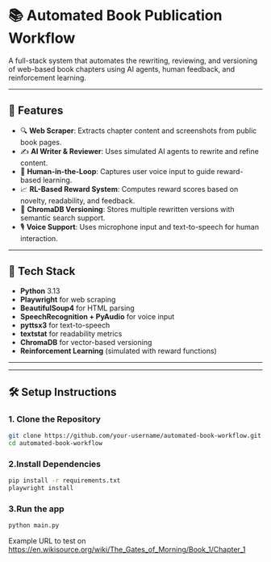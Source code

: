 # 📚 Automated Book Publication Workflow

A full-stack system that automates the rewriting, reviewing, and versioning of web-based book chapters using AI agents, human feedback, and reinforcement learning.

---

## 🚀 Features

- 🔍 **Web Scraper**: Extracts chapter content and screenshots from public book pages.
- ✍️ **AI Writer & Reviewer**: Uses simulated AI agents to rewrite and refine content.
- 🧠 **Human-in-the-Loop**: Captures user voice input to guide reward-based learning.
- 📈 **RL-Based Reward System**: Computes reward scores based on novelty, readability, and feedback.
- 💾 **ChromaDB Versioning**: Stores multiple rewritten versions with semantic search support.
- 🎙️ **Voice Support**: Uses microphone input and text-to-speech for human interaction.

---

## 🧱 Tech Stack

- **Python** 3.13
- **Playwright** for web scraping
- **BeautifulSoup4** for HTML parsing
- **SpeechRecognition + PyAudio** for voice input
- **pyttsx3** for text-to-speech
- **textstat** for readability metrics
- **ChromaDB** for vector-based versioning
- **Reinforcement Learning** (simulated with reward functions)

---


---

## 🛠 Setup Instructions

### 1. Clone the Repository

```bash
git clone https://github.com/your-username/automated-book-workflow.git
cd automated-book-workflow
```
### 2.Install Dependencies
```bash
pip install -r requirements.txt
playwright install
```

### 3.Run the app
```bash
python main.py
```

Example URL to test on
https://en.wikisource.org/wiki/The_Gates_of_Morning/Book_1/Chapter_1

